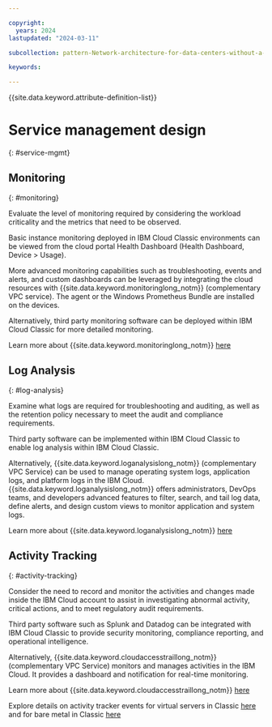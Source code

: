 ```yaml
---

copyright:
  years: 2024
lastupdated: "2024-03-11"

subcollection: pattern-Network-architecture-for-data-centers-without-a-Transit-Gateway-service

keywords:

---
```


{{site.data.keyword.attribute-definition-list}}

# Service management design
{: #service-mgmt}

## Monitoring
{: #monitoring}

Evaluate the level of monitoring required by considering the workload criticality and the metrics that need to be observed.

Basic instance monitoring deployed in IBM Cloud Classic environments can be viewed from the cloud portal Health Dashboard (Health Dashboard, Device \> Usage).

More advanced monitoring capabilities such as troubleshooting, events and alerts, and custom dashboards can be leveraged by integrating the cloud resources with {{site.data.keyword.monitoringlong_notm}} (complementary VPC service). The agent or the Windows Prometheus Bundle are installed on the devices.

Alternatively, third party monitoring software can be deployed within IBM Cloud Classic for more detailed monitoring.

Learn more about {{site.data.keyword.monitoringlong_notm}} [here](/docs/monitoring?topic=monitoring-getting-started#getting-started)

## Log Analysis
{: #log-analysis}

Examine what logs are required for troubleshooting and auditing, as well as the retention policy necessary to meet the audit and compliance requirements.

Third party software can be implemented within IBM Cloud Classic to enable log analysis within IBM Cloud Classic.

Alternatively, {{site.data.keyword.loganalysislong_notm}} (complementary VPC Service) can be used to manage operating system logs, application logs, and platform logs in the IBM Cloud. {{site.data.keyword.loganalysislong_notm}} offers administrators, DevOps teams, and developers advanced features to filter, search, and tail log data, define alerts, and design custom views to monitor application and system logs.

Learn more about {{site.data.keyword.loganalysislong_notm}} [here](/docs/log-analysis?topic=log-analysis-getting-started#getting-started)

## Activity Tracking
{: #activity-tracking}

Consider the need to record and monitor the activities and changes made inside the IBM Cloud account to assist in investigating abnormal activity, critical actions, and to meet regulatory audit requirements.

Third party software such as Splunk and Datadog can be integrated with IBM Cloud Classic to provide security monitoring, compliance reporting, and operational intelligence.

Alternatively, {{site.data.keyword.cloudaccesstraillong_notm}} (complementary VPC Service) monitors and manages activities in the IBM Cloud. It provides a dashboard and notification for real-time monitoring.

Learn more about {{site.data.keyword.cloudaccesstraillong_notm}} [here](/docs/activity-tracker?topic=activity-tracker-getting-started)

Explore details on activity tracker events for virtual servers in Classic [here](/docs/virtual-servers?topic=virtual-servers-at_events) and for bare metal in Classic [here](/docs/bare-metal?topic=bare-metal-bm-at-events)
